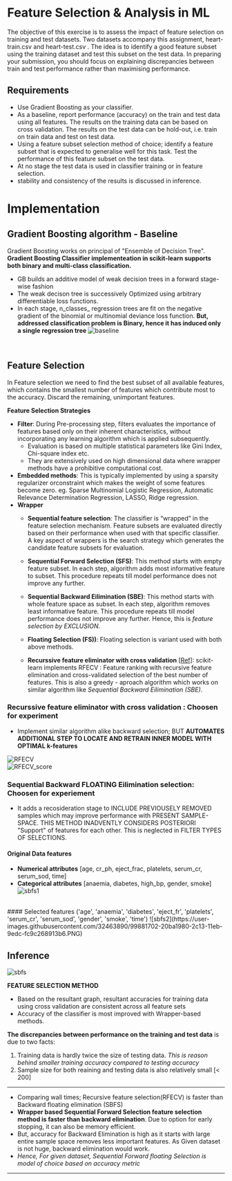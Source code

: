 # Feature Selection & Analysis in ML
The objective of this exercise is to assess the impact of feature selection on training and test
datasets. Two datasets accompany this assignment, heart-train.csv and heart-test.csv .
The idea is to identify a good feature subset using the training dataset and test this subset
on the test data. In preparing your submission, you should focus on explaining discrepancies
between train and test performance rather than maximising performance.

## Requirements
* Use Gradient Boosting as your classifier.
* As a baseline, report performance (accuracy) on the train and test data using all features. The results on the training data can be based on cross validation. The results on the test data can be hold-out, i.e. train on train data and test on test data.
* Using a feature subset selection method of choice; identify a feature subset that is expected to generalise well for this task. Test the performance of this feature subset on the test data.
* At no stage the test data is used in classifier training or in feature selection.
* stability and consistency of the results is discussed in inference.

# Implementation

## Gradient Boosting algorithm - Baseline

Gradient Boosting works on principal of "Ensemble of Decision Tree". **Gradient Boosting Classifier implementeation in scikit-learn supports both binary and multi-class classification.**
* GB builds an additive model of weak decision trees in a forward stage-wise fashion
* The weak decison tree is successively Optimized using arbitrary differentiable loss functions.
* In each stage, n_classes_ regression trees are fit on the negative gradient of the binomial or multinomial deviance loss function. **But, addressed classification problem is Binary, hence it has induced only a single regression tree**
![baseline](https://user-images.githubusercontent.com/32463890/99881518-3d098680-2c12-11eb-8aaf-e7d13c9f687a.jpg)

<br>

## Feature Selection

In Feature selection we need to find the best subset of all available features, which contains the smallest number of features which contribute most to the accuracy. Discard the remaining, unimportant features.

**Feature Selection Strategies**
* **Filter**: During Pre-processing step, filters evaluates the importance of features based only on their inherent characteristics, without incorporating any learning algorithm which is applied subsequently.
    * Evaluation is based on multiple statistical parameters like Gini Index, Chi-square index etc. 
    * They are extensively used on high dimensional data where wrapper methods have a prohibitive computational cost.
* **Embedded methods**: This is typically implemented by using a sparsity regularizer orconstraint which makes the weight of some features become zero. eg. Sparse Multinomial Logistic Regression, Automatic Relevance Determination Regression, LASSO, Ridge regression.
* **Wrapper**
    * **Sequential feature selection**: The classifier is “wrapped” in the feature selection mechanism. Feature subsets are evaluated directly based on their performance when used with that specific classifier. A key aspect of wrappers is the search strategy which generates the candidate feature subsets for evaluation.
     * **Sequential Forward Selection (SFS)**: This method starts with empty feature subset. In each step, algorithm adds  most informative feature to subset. This procedure repeats till model performance does not improve any further.
     * **Sequential Backward Eilimination (SBE)**: This method starts with whole feature space as subset. In each step, algorithm removes least informative feature. This procedure repeats till model performance does not improve any further. Hence, this is *feature selection by EXCLUSION*.  
     * **Floating Selection (FS))**: Floating selection is variant used with both above methods.
         
    * **Recurssive feature eliminator with cross validation** [[Ref](https://scikit-learn.org/stable/modules/generated/sklearn.feature_selection.RFECV.html#sklearn.feature_selection.RFECV)]: scikit-learn implements RFECV : Feature ranking with recursive feature elimination and cross-validated selection of the best number of features. This is also a greedy - aproach algorithm which works on similar algorithm like *Sequential Backward Eilimination (SBE)*.     

### Recurssive feature eliminator with cross validation : Choosen for experiment
* Implement similar algorithm alike backward selection; BUT **AUTOMATES ADDITIONAL STEP TO LOCATE AND RETRAIN INNER MODEL WITH OPTIMAL k-features**

![RFECV](https://user-images.githubusercontent.com/32463890/99881520-409d0d80-2c12-11eb-9169-169eb6a8b834.jpg)
<br>
![RFECV_score](https://user-images.githubusercontent.com/32463890/99881523-4397fe00-2c12-11eb-8a38-4453ec05677b.jpg)

### Sequential Backward FLOATING Eilimination selection: Choosen for experiement
* It adds a recosideration stage to INCLUDE PREVIOUSELY REMOVED samples which may improve performance with PRESENT SAMPLE-SPACE. THIS METHOD INADVENTLY CONSIDERS POSTERIORI "Support" of features for each other. This is neglected in FILTER TYPES OF SELECTIONS.

#### Original Data features
* **Numerical attributes** [age, cr_ph, eject_frac, platelets, serum_cr, serum_sod, time]
* **Categorical attributes** [anaemia, diabetes, high_bp, gender, smoke]
![sbfs1](https://user-images.githubusercontent.com/32463890/99881699-1d269280-2c13-11eb-8e43-c6512dc390dc.PNG)
<br>
#### Selected features
('age', 'anaemia', 'diabetes', 'eject_fr', 'platelets', 'serum_cr', 'serum_sod', 'gender', 'smoke', 'time')
![sbfs2](https://user-images.githubusercontent.com/32463890/99881702-20ba1980-2c13-11eb-9edc-fc9c268913b6.PNG)

## Inference
![sbfs](https://user-images.githubusercontent.com/32463890/99881689-1730b180-2c13-11eb-8cbc-f9a2b9c4c68b.PNG)

**FEATURE SELECTION METHOD**
* Based on the resultant graph,  resultant accuracies for training data using cross validation are consistent across all feature sets
* Accuracy of the classifier is most improved with Wrapper-based methods. 

**The discrepancies between performance on the training and test data** is due to two facts:
1. Training data is hardly twice the size of testing data. *This is reason behind smaller training accuracy compared to testing accuracy*
2. Sample size for both reaining and testing data is also relatively small [< 200]

*******
* Comparing wall times; Recursive feature selection(RFECV) is faster than Backward floating elimination (SBFS)
* **Wrapper based Sequential Forward Selection feature selection method is faster than backward elimination**. Due to option for early stopping, it can also be memory efficient.
* But, accuracy for Backward Elimination is high as it starts with large entire sample space removes less important features. As Given dataset is not huge, backward elimination would work.
* *Hence, For given dataset, Sequential Forward floating Selection is model of choice based on accuracy metric*
*******
